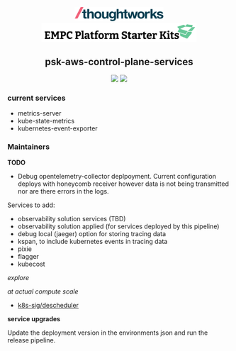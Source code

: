 <div align="center">
	<p>
	<img alt="Thoughtworks Logo" src="https://raw.githubusercontent.com/ThoughtWorks-DPS/static/master/thoughtworks_flamingo_wave.png?sanitize=true" width=200 /><br />
	<img alt="DPS Title" src="https://raw.githubusercontent.com/ThoughtWorks-DPS/static/master/EMPCPlatformStarterKitsImage.png?sanitize=true" width=350/><br />
	<h2>psk-aws-control-plane-services</h2>
	<a href="https://opensource.org/licenses/MIT"><img src="https://img.shields.io/github/license/ThoughtWorks-DPS/psk-aws-control-plane-services"></a> <a href="https://aws.amazon.com"><img src="https://img.shields.io/badge/-deployed-blank.svg?style=social&logo=amazon"></a>
	</p>
</div>

### current services

* metrics-server
* kube-state-metrics
* kubernetes-event-exporter

### Maintainers

**TODO**  

- Debug opentelemetry-collector deplpoyment. Current configuration deploys with honeycomb receiver however data is not being transmitted nor are there errors in the logs.  

Services to add:  
- observability solution services (TBD)
- observability solution applied (for services deployed by this pipeline)
- debug local (jaeger) option for storing tracing data
- kspan, to include kubernetes events in tracing data
- pixie
- flagger
- kubecost

_explore_

_at actual compute scale_
- [k8s-sig/descheduler](https://github.com/kubernetes-sigs/descheduler)

**service upgrades**  

Update the deployment version in the environments json and run the release pipeline.  
